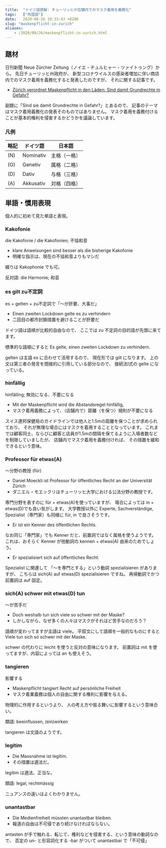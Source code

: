 ```yaml
---
title:  "ドイツ語読解: チューリッヒが店舗内でのマスク着用を義務化"
tags:	["外国語"]
date:	2020-08-26 19:33:43 +0200
slug: "maskenpflicht-in-zurich"
aliases:
    - /2020/08/26/maskenpflicht-in-zurich.html
---
```

## 題材
日刊新聞 Neue Zürcher Zeitung（ノイエ・チュルヒャー・ツァイトゥング）から。
先日チューリッヒ州政府が、
新型コロナウイルスの感染者増加に伴い商店内でのマスク着用を義務化すると発表したのですが、
それに関する記事です。

* [Zürich verordnet Maskenpflicht in den Läden: Sind damit Grundrechte in Gefahr?](https://www.nzz.ch/zuerich/maskenpflicht-in-zuerich-was-heisst-das-fuer-die-grundrechte-ld.1573164)

副題に「Sind sie damit Grundrechte in Gefahr?」とあるので、
記事のテーマはマスク着用義務化の発表そのものではありません。
マスク着用を義務付けることが基本的権利を侵害するかどうかを議論しています。
### 凡例

| 略記 | ドイツ語   | 日本語    |
| -   | -         | -           |
| (N) | Nominativ | 主格（一格）|
| (G) | Genetiv   | 属格（二格）|
| (D) | Dativ     | 与格（三格）|
| (A) | Akkusativ | 対格（四格）|


## 単語・慣用表現

個人的に初めて見た単語と表現。

### Kakofonie

die Kakofonie / die Kakofonien; 不協和音

* klare Anweisungen sind besser als die bisherige Kakofonie
* 明確な指示は、現在の不協和音よりもマシだ

綴りは Kakophonie でも可。

反対語: die Harmonie; 和音

### es gilt zu不定詞

es + gelten + zu不定詞で「〜が肝要、大事だ」

* Einen zweiten Lockdown gelte es zu verhindern
* 二回目の都市封鎖措置を避けることが肝要だ

ドイツ語は語順が比較的自由なので、
ここでは zu 不定詞の目的語が先頭に来てます。

標準的な語順にすると Es gelte, einen zweiten Lockdown zu verhindern.

gelten は主語 es に合わせて活用するので、
現在形では gilt になります。
上の文は第三者の発言を間接的に引用している部分なので、
接続法I式の gelte になっている。

### hinfällig

hinfälling; 無効になる、不要になる

* Mit der Maskenpflicht wird die Abstandsregel hinfällig,
* マスク着用義務によって、（店舗内で）距離（を保つ）規則が不要になる

スイス連邦保健局のガイドラインでは他人と1.5mの距離を保つことが求められており、
それが無理な場合にはマスクを着用することとなっています。
これまでは顧客同士、ならびに顧客と店員が1.5mの間隔を保てるように入場者数などを制限していましたが、
店舗内でマスク着用を義務付ければ、
その措置を緩和できるという意味。

### Professor für etwas(A)

〜分野の教授 (für)

* Daniel Moeckli ist Professor für öffentliches Recht an der Universität Zürich
* ダニエル・モエックリはチューリッヒ大学における公法分野の教授です。

専門分野を表すのに für + etwas(A)を使っていますが、
場合によっては in + etwas(D)でも良い気がします。
大学教授以外に Experte, Sachverständige, Spezialist（専門家）も同様に für, in で良さそうです。

* Er ist ein Kenner des öffentlichen Rechts.

なお同じ「専門家」でも Kenner だと、前置詞ではなく属格を使うようです。
これは、おそらく Kenner が他動詞の kennen + etwas(A) 由来のためでしょう。

* Er spezialisiert sich auf öffentliches Recht.

Spezialist に関連して 「〜を専門とする」という動詞 spezialisieren がありますが、
こちらは sich(A) auf etwas(D) spezialisieren ですね。
再帰動詞でかつ前置詞は auf 固定。

### sich(A) schwer mit etwas(D) tun 

〜が苦手だ

* Doch weshalb tun sich viele so schwer mit der Maske?
* しかしながら、なぜ多くの人々はマスクがそれほど苦手なのだろう？

語順が変わってますが主語は viele。
平叙文にして語順を一般的なものにすると Viele tun sich so schwer mit der Maske.

schwer の代わりに leicht を使うと反対の意味になります。
前置詞は mit を使ってますが、内容によっては an も使えそう。

### tangieren

影響する

* Maskenpflicht tangiert Recht auf persönliche Freiheit
* マスク着業義務は個人の自由に関する権利に影響を与える。

物理的に作用するというより、
人の考え方や振る舞いに影響するという意味合い。

類語: beeinflussen, (ein)wirken 

tangieren は文語のようです。

### legitim

* Die Massnahme ist legitim.
* その措置は適法だ。

legitim は適法、正当な。

類語: legal, rechtmässig

ニュアンスの違いはよくわかりません。

### unantastbar

* Die Medienfreiheit müssten unantastbar bleiben.
* 報道の自由は不可侵であり続けなければならない。

antasten が手で触れる、転じて、権利などを侵害する、という意味の動詞なので、
否定の un- と形容詞化する -bar がついて unantastbar で「不可侵」
